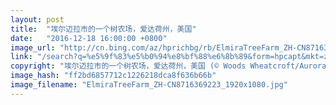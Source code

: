```yaml
---
layout: post
title:  "埃尔迈拉市的一个树农场，爱达荷州，美国"
date:   "2016-12-18 16:00:00 +0800"
image_url: "http://cn.bing.com/az/hprichbg/rb/ElmiraTreeFarm_ZH-CN8716369223_1920x1080.jpg"
link: "/search?q=%e5%9f%83%e5%b0%94%e8%bf%88%e6%8b%89&form=hpcapt&mkt=zh-cn"
copyright: "埃尔迈拉市的一个树农场，爱达荷州，美国 (© Woods Wheatcroft/Aurora Photos)"
image_hash: "ff2bd6857712c1226218dca8f636b66b"
image_filename: "ElmiraTreeFarm_ZH-CN8716369223_1920x1080.jpg"
---
```

